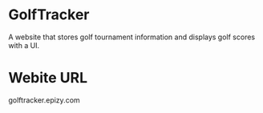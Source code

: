 # GolfTracker
A website that stores golf tournament information and displays golf scores with a UI.

# Webite URL
golftracker.epizy.com
